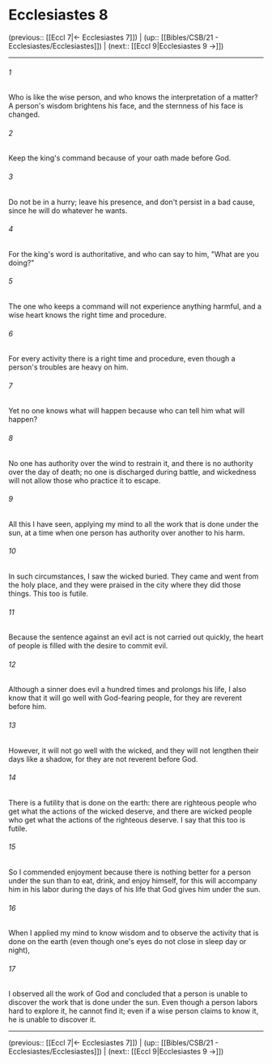 # Ecclesiastes 8

(previous:: [[Eccl 7|← Ecclesiastes 7]]) | (up:: [[Bibles/CSB/21 - Ecclesiastes/Ecclesiastes]]) | (next:: [[Eccl 9|Ecclesiastes 9 →]])

***


###### 1 
Who is like the wise person, and who knows the interpretation of a matter? A person's wisdom brightens his face, and the sternness of his face is changed. 

###### 2 
Keep the king's command because of your oath made before God. 

###### 3 
Do not be in a hurry; leave his presence, and don't persist in a bad cause, since he will do whatever he wants. 

###### 4 
For the king's word is authoritative, and who can say to him, "What are you doing?" 

###### 5 
The one who keeps a command will not experience anything harmful, and a wise heart knows the right time and procedure. 

###### 6 
For every activity there is a right time and procedure, even though a person's troubles are heavy on him. 

###### 7 
Yet no one knows what will happen because who can tell him what will happen? 

###### 8 
No one has authority over the wind to restrain it, and there is no authority over the day of death; no one is discharged during battle, and wickedness will not allow those who practice it to escape. 

###### 9 
All this I have seen, applying my mind to all the work that is done under the sun, at a time when one person has authority over another to his harm. 

###### 10 
In such circumstances, I saw the wicked buried. They came and went from the holy place, and they were praised in the city where they did those things. This too is futile. 

###### 11 
Because the sentence against an evil act is not carried out quickly, the heart of people is filled with the desire to commit evil. 

###### 12 
Although a sinner does evil a hundred times and prolongs his life, I also know that it will go well with God-fearing people, for they are reverent before him. 

###### 13 
However, it will not go well with the wicked, and they will not lengthen their days like a shadow, for they are not reverent before God. 

###### 14 
There is a futility that is done on the earth: there are righteous people who get what the actions of the wicked deserve, and there are wicked people who get what the actions of the righteous deserve. I say that this too is futile. 

###### 15 
So I commended enjoyment because there is nothing better for a person under the sun than to eat, drink, and enjoy himself, for this will accompany him in his labor during the days of his life that God gives him under the sun. 

###### 16 
When I applied my mind to know wisdom and to observe the activity that is done on the earth (even though one's eyes do not close in sleep day or night), 

###### 17 
I observed all the work of God and concluded that a person is unable to discover the work that is done under the sun. Even though a person labors hard to explore it, he cannot find it; even if a wise person claims to know it, he is unable to discover it.

***

(previous:: [[Eccl 7|← Ecclesiastes 7]]) | (up:: [[Bibles/CSB/21 - Ecclesiastes/Ecclesiastes]]) | (next:: [[Eccl 9|Ecclesiastes 9 →]])
